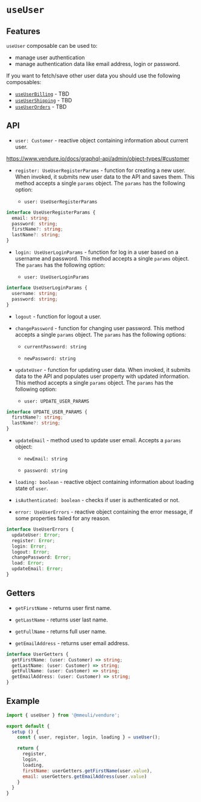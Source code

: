 # `useUser`

## Features

`useUser` composable can be used to:

- manage user authentication
- manage authentication data like email address, login or password.

If you want to fetch/save other user data you should use the following composables:

- [`useUserBilling`](./use-user-billing.md) - TBD
- [`useUserShipping`](./use-user-shipping.md) - TBD
- [`useUserOrders`](./use-user-orders.md) - TBD

## API

- `user: Customer` - reactive object containing information about current user.

<https://www.vendure.io/docs/graphql-api/admin/object-types/#customer>

- `register: UseUserRegisterParams` - function for creating a new user. When invoked, it submits new user data to the API and saves them. This method accepts a single `params` object. The `params` has the following option:

  - `user: UseUserRegisterParams`

```ts
interface UseUserRegisterParams {
  email: string;
  password: string;
  firstName?: string;
  lastName?: string;
}
```

- `login: UseUserLoginParams` - function for log in a user based on a username and password. This method accepts a single `params` object. The `params` has the following option:

  - `user: UseUserLoginParams`

```ts
interface UseUserLoginParams {
  username: string;
  password: string;
}
```

- `logout` - function for logout a user.

- `changePassword` - function for changing user password. This method accepts a single `params` object. The `params` has the following options:

  - `currentPassword: string`

  - `newPassword: string`

- `updateUser` - function for updating user data. When invoked, it submits data to the API and populates user property with updated information.  This method accepts a single `params` object. The `params` has the following option:

  - `user: UPDATE_USER_PARAMS`

```ts
interface UPDATE_USER_PARAMS {
  firstName?: string;
  lastName?: string;
}
```

- `updateEmail` - method used to update user email. Accepts a `params` object:

  - `newEmail: string`

  - `password: string`

- `loading: boolean` - reactive object containing information about loading state of `user`.

- `isAuthenticated: boolean` - checks if user is authenticated or not.

- `error: UseUserErrors` - reactive object containing the error message, if some properties failed for any reason.

```ts
interface UseUserErrors {
  updateUser: Error;
  register: Error;
  login: Error;
  logout: Error;
  changePassword: Error;
  load: Error;
  updateEmail: Error;
}
```

## Getters

- `getFirstName` - returns user first name.

- `getLastName` - returns user last name.

- `getFullName` - returns full user name.

- `getEmailAddress` - returns user email address.

```ts
interface UserGetters {
  getFirstName: (user: Customer) => string;
  getLastName: (user: Customer) => string;
  getFullName: (user: Customer) => string;
  getEmailAddress: (user: Customer) => string;
}
```

## Example

```js
import { useUser } from '@mmeuli/vendure';

export default {
  setup () {
    const { user, register, login, loading } = useUser();

    return {
      register,
      login,
      loading,
      firstName: userGetters.getFirstName(user.value),
      email: userGetters.getEmailAddress(user.value)
    }
  }
}
```
